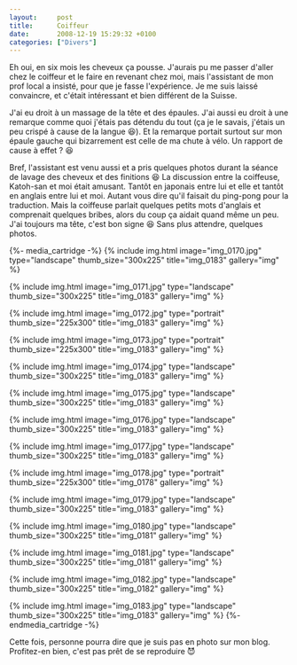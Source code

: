 ```yaml
---
layout:     post
title:      Coiffeur
date:       2008-12-19 15:29:32 +0100
categories: ["Divers"]
---
```


Eh oui, en six mois les cheveux ça pousse. J'aurais pu me passer d'aller chez le coiffeur et le faire en revenant
chez moi, mais l'assistant de mon prof local a insisté, pour que je fasse l'expérience. Je me suis laissé
convaincre, et c'était intéressant et bien différent de la Suisse.

<!--more-->

J'ai eu droit à un massage de la tête et des épaules. J'ai aussi eu droit à une remarque comme quoi j'étais pas
détendu du tout (ça je le savais, j'étais un peu crispé à cause de la langue :laughing:). Et la remarque portait
surtout sur mon épaule gauche qui bizarrement est celle de ma chute à vélo. Un rapport de cause à effet ?
:laughing:

Bref, l'assistant est venu aussi et a pris quelques photos durant la séance de lavage des cheveux et des finitions
:laughing: La discussion entre la coiffeuse, Katoh-san et moi était amusant. Tantôt en japonais entre lui et elle
et tantôt en anglais entre lui et moi. Autant vous dire qu'il faisait du ping-pong pour la traduction. Mais la
coiffeuse parlait quelques petits mots d'anglais et comprenait quelques bribes, alors du coup ça aidait quand même
un peu. J'ai toujours ma tête, c'est bon signe :laughing: Sans plus attendre, quelques photos.

{%- media_cartridge -%}
{% include img.html
    image="img_0170.jpg"
    type="landscape"
    thumb_size="300x225"
    title="img_0183"
    gallery="img"
%}

{% include img.html
    image="img_0171.jpg"
    type="landscape"
    thumb_size="300x225"
    title="img_0183"
    gallery="img"
%}

{% include img.html
    image="img_0172.jpg"
    type="portrait"
    thumb_size="225x300"
    title="img_0183"
    gallery="img"
%}

{% include img.html
    image="img_0173.jpg"
    type="portrait"
    thumb_size="225x300"
    title="img_0183"
    gallery="img"
%}

{% include img.html
    image="img_0174.jpg"
    type="landscape"
    thumb_size="300x225"
    title="img_0183"
    gallery="img"
%}

{% include img.html
    image="img_0175.jpg"
    type="landscape"
    thumb_size="300x225"
    title="img_0183"
    gallery="img"
%}

{% include img.html
    image="img_0176.jpg"
    type="landscape"
    thumb_size="300x225"
    title="img_0183"
    gallery="img"
%}

{% include img.html
    image="img_0177.jpg"
    type="landscape"
    thumb_size="300x225"
    title="img_0183"
    gallery="img"
%}

{% include img.html
    image="img_0178.jpg"
    type="portrait"
    thumb_size="225x300"
    title="img_0178"
    gallery="img"
%}

{% include img.html
    image="img_0179.jpg"
    type="landscape"
    thumb_size="300x225"
    title="img_0183"
    gallery="img"
%}

{% include img.html
    image="img_0180.jpg"
    type="landscape"
    thumb_size="300x225"
    title="img_0181"
    gallery="img"
%}

{% include img.html
    image="img_0181.jpg"
    type="landscape"
    thumb_size="300x225"
    title="img_0181"
    gallery="img"
%}

{% include img.html
    image="img_0182.jpg"
    type="landscape"
    thumb_size="300x225"
    title="img_0182"
    gallery="img"
%}

{% include img.html
    image="img_0183.jpg"
    type="landscape"
    thumb_size="300x225"
    title="img_0183"
    gallery="img"
%}
{%- endmedia_cartridge -%}

Cette fois, personne pourra dire que je suis pas en photo sur mon blog. Profitez-en bien, c'est pas prêt de se
reproduire :smiling_imp: